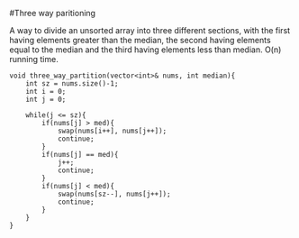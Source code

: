 #Three way paritioning

A way to divide an unsorted array into three different sections, with the first
having elements greater than the median, the second having elements equal to the
median and the third having elements less than median. O(n) running time.

```
void three_way_partition(vector<int>& nums, int median){
    int sz = nums.size()-1;
    int i = 0;
    int j = 0;

    while(j <= sz){
        if(nums[j] > med){
            swap(nums[i++], nums[j++]);
            continue;
        }
        if(nums[j] == med){
            j++;
            continue;
        }
        if(nums[j] < med){
            swap(nums[sz--], nums[j++]);
            continue;
        }
    }
}

```
